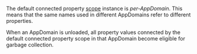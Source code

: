 The default connected property [scope](scope.md) instance is _per-AppDomain_. This means that the same names used in different AppDomains refer to different properties.

When an AppDomain is unloaded, all property values connected by the default connected property scope in that AppDomain become eligible for garbage collection.